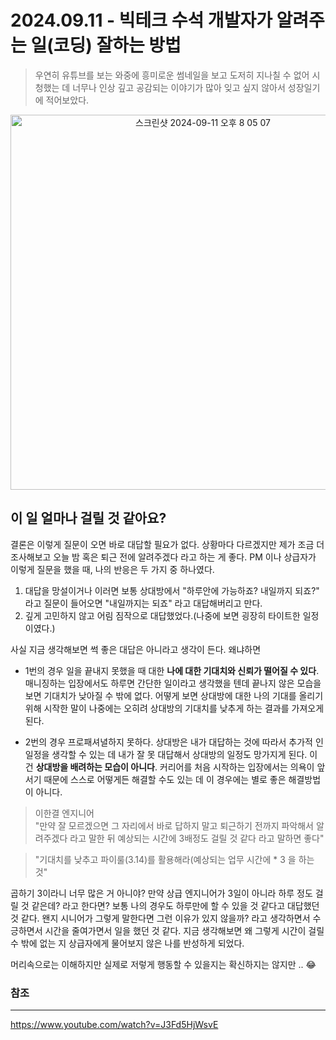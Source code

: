 # 2024.09.11 - 빅테크 수석 개발자가 알려주는 일(코딩) 잘하는 방법

> 우연히 유튜브를 보는 와중에 흥미로운 썸네일을 보고 도저히 지나칠 수 없어 시청했는 데 너무나 인상 깊고 공감되는 이야기가 많아 잊고 싶지 않아서 성장일기에 적어보았다.

<p align="center">
  <img width="600" alt="스크린샷 2024-09-11 오후 8 05 07" src="https://github.com/user-attachments/assets/5843db49-8bbe-4776-b5a2-119b2654ff15">
</p>

## 이 일 얼마나 걸릴 것 같아요?

결론은 이렇게 질문이 오면 바로 대답할 필요가 없다. 상황마다 다르겠지만 제가 조금 더 조사해보고 오늘 밤 혹은 퇴근 전에 알려주겠다 라고 하는 게 좋다.
PM 이나 상급자가 이렇게 질문을 했을 때, 나의 반응은 두 가지 중 하나였다.

1. 대답을 망설이거나 이러면 보통 상대방에서 "하루안에 가능하죠? 내일까지 되죠?" 라고 질문이 들어오면 "내일까지는 되죠" 라고 대답해버리고 만다.
2. 깊게 고민하지 않고 어림 짐작으로 대답했었다.(나중에 보면 굉장히 타이트한 일정이였다.)

사실 지금 생각해보면 썩 좋은 대답은 아니라고 생각이 든다. 왜냐하면  
* 1번의 경우 일을 끝내지 못했을 때 대한 **나에 대한 기대치와 신뢰가 떨어질 수 있다**. 매니징하는 입장에서도 하루면 간단한 일이라고 생각했을 텐데 끝나지 않은 모습을 보면 기대치가 낮아질 수 밖에 없다. 어떻게 보면 상대방에 대한 나의 기대를 올리기 위해 시작한 말이 나중에는 오히려 상대방의 기대치를 낮추게 하는 결과를 가져오게 된다.

* 2번의 경우 프로패셔녈하지 못하다. 상대방은 내가 대답하는 것에 따라서 추가적 인 일정을 생각할 수 있는 데 내가 잘 못 대답해서 상대방의 일정도 망가지게 된다. 이건 **상대방을 배려하는 모습이 아니다**.
커리어를 처음 시작하는 입장에서는 의욕이 앞서기 때문에 스스로 어떻게든 해결할 수도 있는 데 이 경우에는 별로 좋은 해결방법이 아니다.

> 이한결 엔지니어  
"만약 잘 모르겠으면 그 자리에서 바로 답하지 말고 퇴근하기 전까지 파악해서 알려주겠다 라고 말한 뒤 예상되는 시간에 3배정도 걸릴 것 같다 라고 말하면 좋다"

> "기대치를 낮추고 파이룰(3.14)를 활용해라(예상되는 업무 시간에 * 3 을 하는 것"

곱하기 3이라니 너무 많은 거 아니야?
만약 상급 엔지니어가 3일이 아니라 하루 정도 걸릴 것 같은데? 라고 한다면? 
보통 나의 경우도 하루만에 할 수 있을 것 같다고 대답했던 것 같다.
왠지 시니어가 그렇게 말한다면 그런  이유가 있지 않을까? 라고 생각하면서 수긍하면서 시간을 줄여가면서 일을 했던 것 같다. 지금 생각해보면 왜 그렇게 시간이 걸릴 수 밖에 없는 지 상급자에게 물어보지 않은 나를 반성하게 되었다. 

머리속으로는 이해하지만 실제로 저렇게 행동할 수 있을지는 확신하지는 않지만 .. 😂


### 참조
---
https://www.youtube.com/watch?v=J3Fd5HjWsvE
